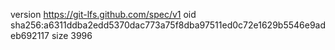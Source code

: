 version https://git-lfs.github.com/spec/v1
oid sha256:a6311ddba2edd5370dac773a75f8dba97511ed0c72e1629b5546e9adeb692117
size 3996

